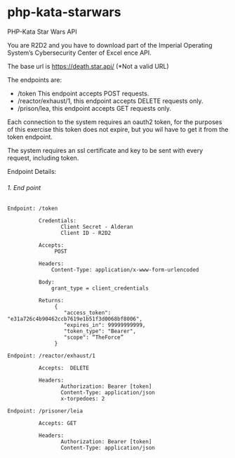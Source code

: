 # php-kata-starwars
PHP-Kata Star Wars API

You are R2D2 and you have to download part of the Imperial Operating System’s Cybersecurity Center of Excel ence API.  
 
The base url is ​https://death.star.api/​ ​(*Not a valid URL) 
 
The endpoints are: 

- /token This endpoint accepts POST requests. 
- /reactor/exhaust/1, this endpoint accepts DELETE requests only. 
- /prison/lea, this endpoint accepts GET requests only. 
 
Each connection to the system requires an oauth2 token, for the purposes of this exercise this token does not expire, but 
you wil  have to get it from the token endpoint. 
 
The system requires an ssl certificate and key to be sent with every request, including token. 
 
Endpoint Details:

###### 1. End point
``` 
Endpoint: /token
``` 


```
          Credentials: 
                 Client Secret - Alderan 
                 Client ID - R2D2 
```

```
          Accepts:
               POST
``` 

```
          Headers:  
              Content-Type: application/x-www-form-urlencoded
``` 

```
          Body: 
              grant_type = client_credentials
``` 
 
```
          Returns:
               { 
                  "access_token": "e31a726c4b90462ccb7619e1b51f3d0068bf8006", 
                  "expires_in": 99999999999, 
                  "token_type": "Bearer", 
                  "scope": “TheForce” 
               } 
```


```
Endpoint: /reactor/exhaust/1
``` 

```
          Accepts:  DELETE
```
  
```
          Headers:
                 Authorization: Bearer [token] 
                 Content-Type: application/json 
                 x-torpedoes: 2 
```

```
Endpoint: /prisoner/leia 
```    

```
          Accepts: GET
```

```
          Headers: 
                 Authorization: Bearer [token]    
                 Content-Type: application/json 
```